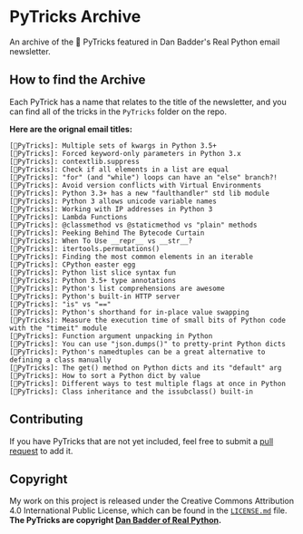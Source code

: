 # PyTricks Archive

An archive of the 🐍 PyTricks featured in Dan Badder's Real Python email newsletter.

## How to find the Archive

Each PyTrick has a name that relates to the title of the newsletter, and you can find all of the tricks in the `PyTricks` folder on the repo. 

**Here are the orignal email titles:**

```text
[🐍PyTricks]: Multiple sets of kwargs in Python 3.5+
[🐍PyTricks]: Forced keyword-only parameters in Python 3.x
[🐍PyTricks]: contextlib.suppress
[🐍PyTricks]: Check if all elements in a list are equal
[🐍PyTricks]: "for" (and "while") loops can have an "else" branch?!
[🐍PyTricks]: Avoid version conflicts with Virtual Environments
[🐍PyTricks]: Python 3.3+ has a new "faulthandler" std lib module
[🐍PyTricks]: Python 3 allows unicode variable names
[🐍PyTricks]: Working with IP addresses in Python 3
[🐍PyTricks]: Lambda Functions
[🐍PyTricks]: @classmethod vs @staticmethod vs "plain" methods
[🐍PyTricks]: Peeking Behind The Bytecode Curtain
[🐍PyTricks]: When To Use __repr__ vs __str__?
[🐍PyTricks]: itertools.permutations()
[🐍PyTricks]: Finding the most common elements in an iterable
[🐍PyTricks]: CPython easter egg
[🐍PyTricks]: Python list slice syntax fun
[🐍PyTricks]: Python 3.5+ type annotations
[🐍PyTricks]: Python's list comprehensions are awesome
[🐍PyTricks]: Python's built-in HTTP server
[🐍PyTricks]: "is" vs "=="
[🐍PyTricks]: Python's shorthand for in-place value swapping
[🐍PyTricks]: Measure the execution time of small bits of Python code with the "timeit" module
[🐍PyTricks]: Function argument unpacking in Python
[🐍PyTricks]: You can use "json.dumps()" to pretty-print Python dicts
[🐍PyTricks]: Python's namedtuples can be a great alternative to defining a class manually
[🐍PyTricks]: The get() method on Python dicts and its "default" arg
[🐍PyTricks]: How to sort a Python dict by value
[🐍PyTricks]: Different ways to test multiple flags at once in Python
[🐍PyTricks]: Class inheritance and the issubclass() built-in
```

## Contributing

If you have PyTricks that are not yet included, feel free to submit a [pull request](https://github.com/willtheorangeguy/PyTricks-Archive/pulls) to add it. 

## Copyright

My work on this project is released under the Creative Commons Attribution 4.0 International Public License, which can be found in the [`LICENSE.md`](LICENSE.md) file. **The PyTricks are copyright [Dan Badder of Real Python](https://realpython.com/).**
